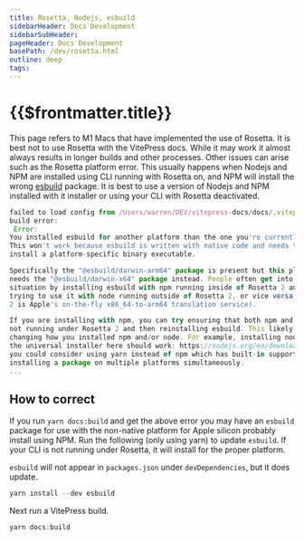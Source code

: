 ```yaml
---
title: Rosetta, Nodejs, esbuild
sidebarHeader: Docs Development
sidebarSubHeader:
pageHeader: Docs Development
basePath: /dev/rosetta.html
outline: deep
tags:
---
```


<PageHeader/>

# {{$frontmatter.title}}

This page refers to M1 Macs that have implemented the use of Rosetta. It is best
not to use Rosetta with the VitePress docs. While it may work it almost always
results in longer builds and other processes. Other issues can arise such as the
Rosetta platform error. This usually happens when Nodejs and NPM are installed
using CLI running with Rosetta on, and NPM will install the wrong
[esbuild](https://esbuild.github.io/getting-started/) package. It is best to use
a version of Nodejs and NPM installed with it installer or using your CLI with
Rosetta deactivated.

```js
failed to load config from /Users/warren/DEV/vitepress-docs/docs/.vitepress/config.js
build error:
 Error:
You installed esbuild for another platform than the one you're currently using.
This won't work because esbuild is written with native code and needs to
install a platform-specific binary executable.

Specifically the "@esbuild/darwin-arm64" package is present but this platform
needs the "@esbuild/darwin-x64" package instead. People often get into this
situation by installing esbuild with npm running inside of Rosetta 2 and then
trying to use it with node running outside of Rosetta 2, or vice versa (Rosetta
2 is Apple's on-the-fly x86_64-to-arm64 translation service).

If you are installing with npm, you can try ensuring that both npm and node are
not running under Rosetta 2 and then reinstalling esbuild. This likely involves
changing how you installed npm and/or node. For example, installing node with
the universal installer here should work: https://nodejs.org/en/download/. Or
you could consider using yarn instead of npm which has built-in support for
installing a package on multiple platforms simultaneously.
...
```

## How to correct

If you run `yarn docs:build` and get the above error you may have an `esbuild`
package for use with the non-native platform for Apple silicon probably install
using NPM. Run the following (only using yarn) to update `esbuild`. If your CLI
is not running under Rosetta, it will install for the proper platform.

`esbuild` will not appear in `packages.json` under `devDependencies`, but it
does update.

```js
yarn install --dev esbuild
```

Next run a VitePress build.

```js
yarn docs:build
```

